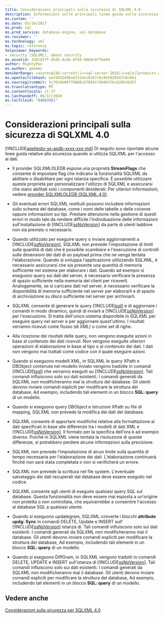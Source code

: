 ```yaml
---
title: Considerazioni principali sulla sicurezza di SQLXML 4.0
description: Informazioni sulle principali linee guida sulla sicurezza per l'utilizzo di SQLXML per l'accesso ai dati.
ms.custom: ''
ms.date: 03/14/2017
ms.prod: sql
ms.prod_service: database-engine, sql-database
ms.reviewer: ''
ms.technology: xml
ms.topic: reference
helpviewer_keywords:
- security [SQLXML], about security
ms.assetid: 330cd2ff-d5d5-4c8e-8f93-0869c977be94
author: MightyPen
ms.author: genemi
monikerRange: =azuresqldb-current||>=sql-server-2016||=sqlallproducts-allversions||>=sql-server-linux-2017||=azuresqldb-mi-current
ms.openlocfilehash: eafd432d96ad17a3ec0187c6c0e58103a7c9c6b1
ms.sourcegitcommit: 5c7634b007f6808c87094174b80376cb20545d5f
ms.translationtype: MT
ms.contentlocale: it-IT
ms.lasthandoff: 06/17/2020
ms.locfileid: "84883581"
---
```

# <a name="core-sqlxml-security-considerations"></a>Considerazioni principali sulla sicurezza di SQLXML 4.0
[!INCLUDE[appliesto-ss-asdb-xxxx-xxx-md](../../../includes/appliesto-ss-asdb-xxxx-xxx-md.md)]
  Di seguito sono riportate alcune linee guida relative alla sicurezza quando si utilizza SQLXML per l'accesso ai dati.  
  
-   Il provider SQLXMLOLEDB espone una proprietà **StreamFlags** che consente di impostare flag che indicano la funzionalità SQLXML da abilitare o disabilitare per ogni istanza specifica. È possibile utilizzare questa proprietà per personalizzare l'utilizzo di SQLXML e assicurarsi che siano abilitati solo i componenti desiderati. Per ulteriori informazioni, vedere [provider SQLXMLOLEDB &#40;SQLXML 4,0&#41;](https://msdn.microsoft.com/library/fc489682-690a-4bb0-b5ac-237d376dc110).  
  
-   Gli eventuali errori SQLXML restituiti possono includere informazioni sullo schema del database, come i nomi delle tabelle o delle colonne oppure informazioni sui tipi. Prestare attenzione nella gestione di questi errori in modo tale da rendere difficile l'individuazione delle informazioni sull'installazione di [!INCLUDE[ssNoVersion](../../../includes/ssnoversion-md.md)] da parte di utenti laddove non sia previsto o necessario.  
  
-   Quando utilizzato per eseguire query o inviare aggiornamenti a [!INCLUDE[ssNoVersion](../../../includes/ssnoversion-md.md)], SQLXML non prevede l'impostazione di limiti sulla quantità di dati che è possibile scambiare e l'esecuzione di controlli sulle dimensioni dei dati di un payload prima che ne venga tentata l'elaborazione. Quando si sviluppa l'applicazione utilizzando SQLXML, è necessario assicurarsi che sia presente una quantità di memoria sufficiente nel sistema per elaborare i dati. Quando ad esempio si eseguono query sui dati del server, è necessario verificare la presenza di spazio sufficiente nella memoria del client per riceverli. Analogamente, se si caricano dati nel server, è necessario verificare la disponibilità di memoria sufficiente nel server per elaborarli e di spazio di archiviazione su disco sufficiente nel server per archiviarli.  
  
-   SQLXML consente di generare le query [!INCLUDE[tsql](../../../includes/tsql-md.md)] e di aggiornare i comandi in modo dinamico, quindi di inviarli a [!INCLUDE[ssNoVersion](../../../includes/ssnoversion-md.md)] per l'esecuzione. Si tratta dell'unico sistema disponibile in SQLXML per eseguire query nel server e per aggiornare quest'ultimo. I risultati verranno ricevuti come flusso (di XML) o come set di righe.  
  
-   Alla ricezione dei risultati delle query, non vengono eseguite azioni in base al contenuto dei dati ricevuti. Non vengono eseguite ulteriori operazioni di elaborazione in base al tipo o al contenuto dei dati. I dati non vengono mai trattati come codice con il quale eseguire azioni.  
  
-   Quando si eseguono modelli XML, in SQLXML le query XPath e DBObject contenute nel modello inviato vengono tradotte in comandi [!INCLUDE[tsql](../../../includes/tsql-md.md)] che verranno eseguiti su [!INCLUDE[ssNoVersion](../../../includes/ssnoversion-md.md)]. Tali comandi influiscono solo sui dati esistenti. I comandi generati da SQLXML non modificheranno mai la struttura del database. Gli utenti devono inviare comandi espliciti per modificare la struttura del database, Ad esempio, includendo tali elementi in un blocco **SQL: query** di un modello.  
  
-   Quando si eseguono query DBObject e istruzioni XPath su file di mapping, SQLXML non prevede la modifica dei dati del database.  
  
-   SQLXML consente di apportare modifiche relative alla formattazione ai dati specificati in base alle differenze tra i modelli di dati XML e [!INCLUDE[ssNoVersion](../../../includes/ssnoversion-md.md)]. Il formato per la specifica dell'ora è ad esempio diverso. Poiché in SQLXML viene tentata la risoluzione di queste differenze, si potrebbero perdere alcune informazioni sulla precisione.  
  
-   SQLXML non prevede l'impostazione di alcun limite sulla quantità di tempo necessaria per l'elaborazione dei dati. L'elaborazione continuerà finché non sarà stata completata o non si verificherà un errore.  
  
-   SQLXML non prevede la scrittura nel file system. L'eventuale salvataggio dei dati recuperati dal database deve essere eseguito nel codice.  
  
-   SQLXML consente agli utenti di eseguire qualsiasi query SQL sul database. Questa funzionalità non deve essere mai esposta a un'origine non protetta o non controllata, che equivarrebbe a consentire l'accesso al database SQL a qualsiasi utente.  
  
-   Quando si eseguono updategram, SQLXML converte i blocchi **attributo updg: Sync** in comandi DELETE, Update e INSERT sull' [!INCLUDE[ssNoVersion](../../../includes/ssnoversion-md.md)] istanza di. Tali comandi influiscono solo sui dati esistenti. I comandi generati da SQLXML non modificheranno mai il database. Gli utenti devono inviare comandi espliciti per modificare la struttura del database, Ad esempio, includendo tali elementi in un blocco **SQL: query** di un modello.  
  
-   Quando si eseguono DiffGram, in SQLXML vengono tradotti in comandi DELETE, UPDATE e INSERT sull'istanza di [!INCLUDE[ssNoVersion](../../../includes/ssnoversion-md.md)]. Tali comandi influiscono solo sui dati esistenti. I comandi generati da SQLXML non modificheranno mai il database. Gli utenti devono inviare comandi espliciti per modificare la struttura del database, Ad esempio, includendo tali elementi in un blocco **SQL: query** di un modello.  
  
## <a name="see-also"></a>Vedere anche  
 [Considerazioni sulla sicurezza per SQLXML 4.0](../../../relational-databases/sqlxml-annotated-xsd-schemas-xpath-queries/security/sqlxml-4-0-security-considerations.md)  
  
  
